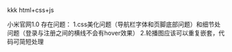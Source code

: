 kkk
html+css+js


小米官网1.0
存在问题： 
    1.css美化问题（导航栏字体和页脚底部问题）和细节处问题（登录与注册之间的横线不会有hover效果）
    2.轮播图应该可以重复嵌套，代码可简短处理